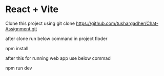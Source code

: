 # React + Vite

Clone this project using 
git clone https://github.com/tushargadher/Chat-Assignment.git

after clone 
run below command in project floder

npm install 

after this for running web app
use below commad 

npm run dev
